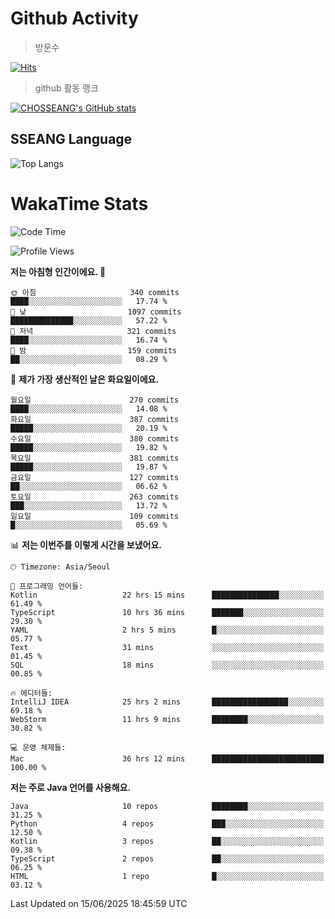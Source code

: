 <!--
**CHOSSEANG/CHOSSEANG** is a ✨ _special_ ✨ repository because its `README.md` (this file) appears on your GitHub profile.

Here are some ideas to get you started:

- 🔭 I’m currently working on ...
- 🌱 I’m currently learning ...
- 👯 I’m looking to collaborate on ...
- 🤔 I’m looking for help with ...
- 💬 Ask me about ...
- 📫 How to reach me: ...
- 😄 Pronouns: ...
- ⚡ Fun fact: ...
-->

# Github Activity
> 방문수

[![Hits](https://hits.seeyoufarm.com/api/count/incr/badge.svg?url=https%3A%2F%2Fgithub.com%2FCHOSSEANG&count_bg=%238AED3E&title_bg=%23495358&icon=electron.svg&icon_color=%23E7E7E7&title=CHOSSEANG&edge_flat=false)](https://hits.seeyoufarm.com)
> github 활동 랭크

[![CHOSSEANG's GitHub stats](https://github-readme-stats.vercel.app/api?username=CHOSSEANG)](https://github.com/CHOSSEANG/github-readme-stats)

## SSEANG Language
![Top Langs](https://github-readme-stats.vercel.app/api/top-langs/?username=CHOSSEANG&layout=compact)

# WakaTime Stats

<!--START_SECTION:waka-->
![Code Time](http://img.shields.io/badge/Code%20Time-642%20hrs%2055%20mins-blue)

![Profile Views](http://img.shields.io/badge/Profile%20Views-0-blue)

**저는 아침형 인간이에요. 🐤** 

```text
🌞 아침                     340 commits         ████░░░░░░░░░░░░░░░░░░░░░   17.74 % 
🌆 낮　                     1097 commits        ██████████████░░░░░░░░░░░   57.22 % 
🌃 저녁                     321 commits         ████░░░░░░░░░░░░░░░░░░░░░   16.74 % 
🌙 밤　                     159 commits         ██░░░░░░░░░░░░░░░░░░░░░░░   08.29 % 
```
📅 **제가 가장 생산적인 날은 화요일이에요.** 

```text
월요일                      270 commits         ████░░░░░░░░░░░░░░░░░░░░░   14.08 % 
화요일                      387 commits         █████░░░░░░░░░░░░░░░░░░░░   20.19 % 
수요일                      380 commits         █████░░░░░░░░░░░░░░░░░░░░   19.82 % 
목요일                      381 commits         █████░░░░░░░░░░░░░░░░░░░░   19.87 % 
금요일                      127 commits         ██░░░░░░░░░░░░░░░░░░░░░░░   06.62 % 
토요일                      263 commits         ███░░░░░░░░░░░░░░░░░░░░░░   13.72 % 
일요일                      109 commits         █░░░░░░░░░░░░░░░░░░░░░░░░   05.69 % 
```


📊 **저는 이번주를 이렇게 시간을 보냈어요.** 

```text
🕑︎ Timezone: Asia/Seoul

💬 프로그래밍 언어들: 
Kotlin                   22 hrs 15 mins      ███████████████░░░░░░░░░░   61.49 % 
TypeScript               10 hrs 36 mins      ███████░░░░░░░░░░░░░░░░░░   29.30 % 
YAML                     2 hrs 5 mins        █░░░░░░░░░░░░░░░░░░░░░░░░   05.77 % 
Text                     31 mins             ░░░░░░░░░░░░░░░░░░░░░░░░░   01.45 % 
SQL                      18 mins             ░░░░░░░░░░░░░░░░░░░░░░░░░   00.85 % 

🔥 에디터들: 
IntelliJ IDEA            25 hrs 2 mins       █████████████████░░░░░░░░   69.18 % 
WebStorm                 11 hrs 9 mins       ████████░░░░░░░░░░░░░░░░░   30.82 % 

💻 운영 체제들: 
Mac                      36 hrs 12 mins      █████████████████████████   100.00 % 
```

**저는 주로 Java 언어를 사용해요.** 

```text
Java                     10 repos            ████████░░░░░░░░░░░░░░░░░   31.25 % 
Python                   4 repos             ███░░░░░░░░░░░░░░░░░░░░░░   12.50 % 
Kotlin                   3 repos             ██░░░░░░░░░░░░░░░░░░░░░░░   09.38 % 
TypeScript               2 repos             ██░░░░░░░░░░░░░░░░░░░░░░░   06.25 % 
HTML                     1 repo              █░░░░░░░░░░░░░░░░░░░░░░░░   03.12 % 
```




 Last Updated on 15/06/2025 18:45:59 UTC
<!--END_SECTION:waka-->

